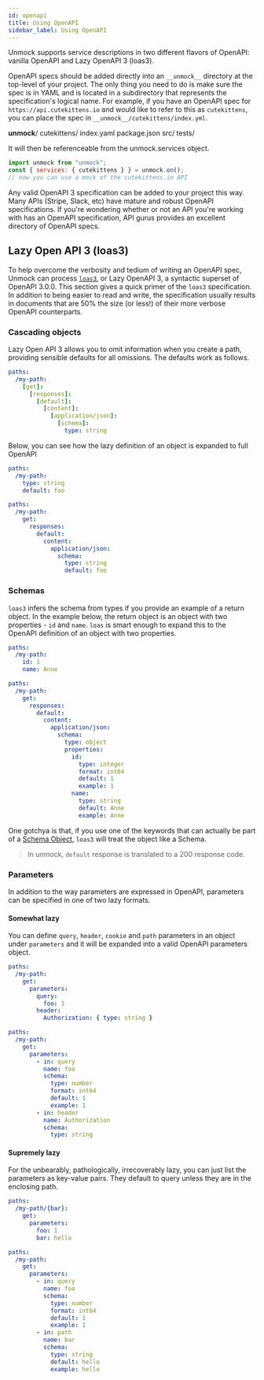 ```yaml
---
id: openapi
title: Using OpenAPI
sidebar_label: Using OpenAPI
---
```


Unmock supports service descriptions in two different flavors of OpenAPI: vanilla OpenAPI and Lazy OpenAPI 3 (loas3).

OpenAPI specs should be added directly into an `__unmock__` directory at the top-level of your project. The only thing you need to do is make sure the spec is in YAML and is located in a subdirectory that represents the specification's logical name.  For example, if you have an OpenAPI spec for `https://api.cutekittens.io` and would like to refer to this as `cutekittens`, you can place the spec in `__unmock__/cutekittens/index.yml`.

__unmock__/
  cutekittens/
    index.yaml
package.json
src/
tests/

It will then be referenceable from the unmock.services object.

```javascript
import unmock from "unmock";
const { services: { cutekittens } } = unmock.on();
// now you can use a mock of the cutekittens.io API
```

Any valid OpenAPI 3 specification can be added to your project this way. Many APIs (Stripe, Slack, etc) have mature and robust OpenAPI specifications. If you're wondering whether or not an API you're working with has an OpenAPI specification, API gurus provides an excellent directory of OpenAPI specs.

## Lazy Open API 3 (loas3)

To help overcome the verbosity and tedium of writing an OpenAPI spec, Unmock can process [`loas3`](https://www.github.com/unmock/loas3), or Lazy OpenAPI 3, a syntactic superset of OpenAPI 3.0.0. This section gives a quick primer of the `loas3` specification. In addition to being easier to read and write, the specification usually results in documents that are 50% the size (or less!) of their more verbose OpenAPI counterparts.

### Cascading objects

Lazy Open API 3 allows you to omit information when you create a path, providing sensible defaults for all omissions. The defaults work as follows.

```yaml
paths:
  /my-path:
    [get]:
      [responses]:
        [default]:
          [content]:
            [application/json]:
              [schema]:
                type: string
```

Below, you can see how the lazy definition of an object is expanded to full OpenAPI


<!--DOCUSAURUS_CODE_TABS-->

<!--lazy-->
```yaml
paths:
  /my-path:
    type: string
    default: foo
```

<!--expanded-->
```yaml
paths:
  /my-path:
    get:
      responses:
        default:
          content:
            application/json:
              schema:
                type: string
                default: foo
```

<!--END_DOCUSAURUS_CODE_TABS-->


### Schemas

`loas3` infers the schema from types if you provide an example of a return object. In the example below, the return object is an object with two properties - `id` and `name`. `loas` is smart enough to expand this to the OpenAPI definition of an object with two properties.

<!--DOCUSAURUS_CODE_TABS-->

<!--lazy-->
```yaml
paths:
  /my-path:
    id: 1
    name: Anne
```

<!--expanded-->
```yaml
paths:
  /my-path:
    get:
      responses:
        default:
          content:
            application/json:
              schema:
                type: object
                properties:
                  id:
                    type: integer
                    format: int64
                    default: 1
                    example: 1
                  name:
                    type: string
                    default: Anne
                    example: Anne
```

<!--END_DOCUSAURUS_CODE_TABS-->

One gotchya is that, if you use one of the keywords that can actually be part of a [Schema Object](https://github.com/OAI/OpenAPI-Specification/blob/master/versions/3.0.0.md#schemaObject), `loas3` will treat the object like a Schema.

> In unmock, `default` response is translated to a 200 response code.

### Parameters

In addition to the way parameters are expressed in OpenAPI, parameters can be specified in one of two lazy formats.

#### Somewhat lazy

You can define `query`, `header`, `cookie` and `path` parameters in an object under `parameters` and it will be expanded into a valid OpenAPI parameters object.

<!--DOCUSAURUS_CODE_TABS-->

<!--lazy-->
```yaml
paths:
  /my-path:
    get:
      parameters:
        query:
          foo: 1
        header:
          Authorization: { type: string }
```

<!--expanded-->
```yaml
paths:
  /my-path:
    get:
      parameters:
        - in: query
          name: foo
          schema:
            type: number
            format: int64
            default: 1
            example: 1
        - in: header
          name: Authorization
          schema:
            type: string
```
<!--END_DOCUSAURUS_CODE_TABS-->

#### Supremely lazy

For the unbearably, pathologically, irrecoverably lazy, you can just list the parameters as key-value pairs. They default to query unless they are in the enclosing path.

<!--DOCUSAURUS_CODE_TABS-->

<!--lazy-->
```yaml
paths:
  /my-path/{bar}:
    get:
      parameters:
        foo: 1
        bar: hello
```

<!--expanded-->
```yaml
paths:
  /my-path:
    get:
      parameters:
        - in: query
          name: foo
          schema:
            type: number
            format: int64
            default: 1
            example: 1
        - in: path
          name: bar
          schema:
            type: string
            default: hello
            example: hello
```

<!--END_DOCUSAURUS_CODE_TABS-->
